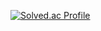 

[![Solved.ac Profile](http://mazassumnida.wtf/api/v2/generate_badge?boj=dongchan0330)](https://solved.ac/dongchan0330/)
